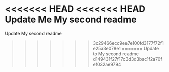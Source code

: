 <<<<<<< HEAD
<<<<<<< HEAD
Update Me My second readme
=======
Update My second readme
>>>>>>> 3c29466ecc9ee7e100fd3177f72f1e25a3e078e1
=======
Update to My second readme
>>>>>>> d149431f27f17c3d3d3bac1f2a70fef032ae9794
